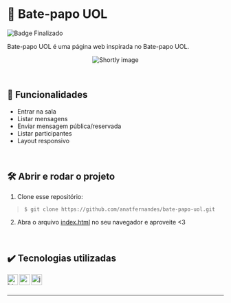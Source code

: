# :speech_balloon: Bate-papo UOL

![Badge Finalizado](https://img.shields.io/static/v1?label=STATUS&message=FINALIZADO&color=success&style=for-the-badge)

Bate-papo UOL é uma página web inspirada no Bate-papo UOL.

<div align=center>
  
  ![Shortly image](https://user-images.githubusercontent.com/97851922/206060433-5b525598-3f4e-4ebd-be3a-6d8d8e0670d0.png)
  
</div>

<br />

## :hammer: Funcionalidades
- Entrar na sala
- Listar mensagens
- Enviar mensagem pública/reservada
- Listar participantes
- Layout responsivo

<br />

## :hammer_and_wrench: Abrir e rodar o projeto
1. Clone esse repositório:
>```bash
>$ git clone https://github.com/anatfernandes/bate-papo-uol.git
>```

2. Abra o arquivo [index.html](https://github.com/anatfernandes/bate-papo-uol/blob/main/index.html) no seu navegador e aproveite <3

<br />

## :heavy_check_mark: Tecnologias utilizadas
<img align="left" alt="html" height="25px" src="https://img.shields.io/badge/-HTML-red?logo=html5&logoColor=white" />
<img align="left" alt="css" height="25px" src="https://img.shields.io/badge/-CSS-blue?logo=css3&logoColor=white" />
<img align="left" alt="javascript" height="25px" src="https://img.shields.io/badge/-JavaScript-yellow?logo=javascript&logoColor=white" />


<br />
<br />

---
